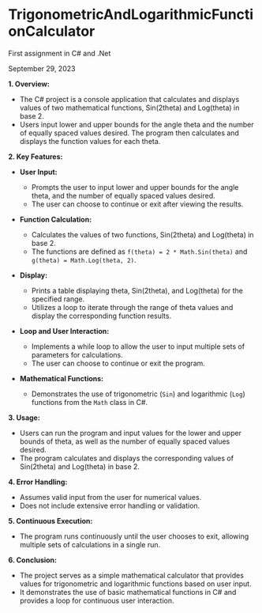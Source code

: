 # TrigonometricAndLogarithmicFunctionCalculator

First assignment in C# and .Net

September 29, 2023

**1. Overview:**
   - The C# project is a console application that calculates and displays values of two mathematical functions, Sin(2theta) and Log(theta) in base 2.
   - Users input lower and upper bounds for the angle theta and the number of equally spaced values desired. The program then calculates and displays the function values for each theta.

**2. Key Features:**

   - **User Input:**
     - Prompts the user to input lower and upper bounds for the angle theta, and the number of equally spaced values desired.
     - The user can choose to continue or exit after viewing the results.

   - **Function Calculation:**
     - Calculates the values of two functions, Sin(2theta) and Log(theta) in base 2.
     - The functions are defined as `f(theta) = 2 * Math.Sin(theta)` and `g(theta) = Math.Log(theta, 2)`.

   - **Display:**
     - Prints a table displaying theta, Sin(2theta), and Log(theta) for the specified range.
     - Utilizes a loop to iterate through the range of theta values and display the corresponding function results.

   - **Loop and User Interaction:**
     - Implements a while loop to allow the user to input multiple sets of parameters for calculations.
     - The user can choose to continue or exit the program.

   - **Mathematical Functions:**
     - Demonstrates the use of trigonometric (`Sin`) and logarithmic (`Log`) functions from the `Math` class in C#.

**3. Usage:**
   - Users can run the program and input values for the lower and upper bounds of theta, as well as the number of equally spaced values desired.
   - The program calculates and displays the corresponding values of Sin(2theta) and Log(theta) in base 2.

**4. Error Handling:**
   - Assumes valid input from the user for numerical values.
   - Does not include extensive error handling or validation.

**5. Continuous Execution:**
   - The program runs continuously until the user chooses to exit, allowing multiple sets of calculations in a single run.

**6. Conclusion:**
   - The project serves as a simple mathematical calculator that provides values for trigonometric and logarithmic functions based on user input.
   - It demonstrates the use of basic mathematical functions in C# and provides a loop for continuous user interaction.
